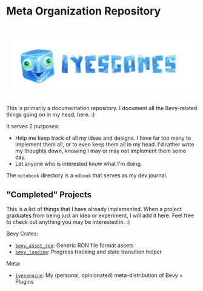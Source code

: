 # Meta Organization Repository

# [![IyesGames](https://github.com/IyesGames/branding/raw/main/logo/iyesgames.png)](https://iyes.games)

This is primarily a documentation repository. I document all the Bevy-related
things going on in my head, here. :)

It serves 2 purposes:

 - Help me keep track of all my ideas and designs. I have far too many to
   implement them all, or to even keep them all in my head. I'd rather write
   my thoughts down, knowing I may or may not implement them some day.
 - Let anyone who is interested know what I'm doing.

The `notebook` directory is a `mdbook` that serves as my dev journal.

## "Completed" Projects

This is a list of things that I have already implemented. When a project
graduates from being just an idea or experiment, I will add it here. Feel
free to check out anything you may be interested in. :)

Bevy Crates:
 - [`bevy_asset_ron`](https://github.com/IyesGames/bevy_asset_ron):
   Generic RON file format assets
 - [`bevy_loading`](https://github.com/IyesGames/bevy_loading):
   Progress tracking and state transition helper

Meta:
 - [`iyesengine`](https://github.com/IyesGames/iyesengine):
   My (personal, opinionated) meta-distribution of Bevy + Plugins
